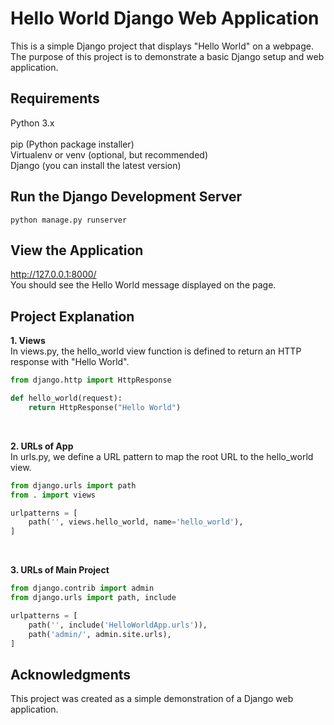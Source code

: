 # Hello World Django Web Application  

This is a simple Django project that displays "Hello World" on a webpage. The purpose of this project is to demonstrate a basic Django setup and web application. <br>

## Requirements 
Python 3.x	<br> 	
pip (Python package installer)<br> 
Virtualenv or venv (optional, but recommended)<br> 
Django (you can install the latest version) <br>

## Run the Django Development Server 
```
python manage.py runserver
```

## View the Application
http://127.0.0.1:8000/  
You should see the Hello World message displayed on the page.
<br>

## Project Explanation
<b>1. Views</b>  
In views.py, the hello_world view function is defined to return an HTTP response with "Hello World".
```python
from django.http import HttpResponse

def hello_world(request):
    return HttpResponse("Hello World")
```
<br> 
  
<b>2. URLs of App</b>  
In urls.py, we define a URL pattern to map the root URL to the hello_world view.
```python
from django.urls import path
from . import views

urlpatterns = [
    path('', views.hello_world, name='hello_world'),
]
```
<br> 
  
<b>3. URLs of Main Project</b>
```python
from django.contrib import admin
from django.urls import path, include

urlpatterns = [
    path('', include('HelloWorldApp.urls')),
    path('admin/', admin.site.urls),
]
```

## Acknowledgments  
This project was created as a simple demonstration of a Django web application.
